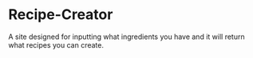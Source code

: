# Recipe-Creator
A site designed for inputting what ingredients you have and it will return what recipes you can create.

